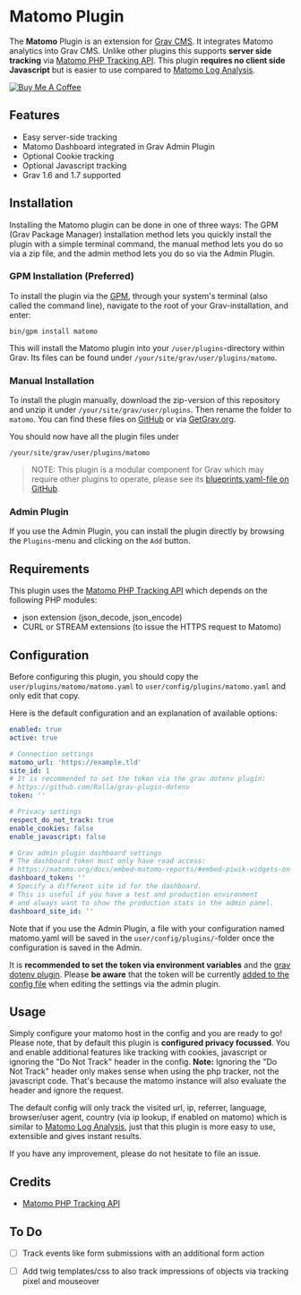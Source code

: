 # Matomo Plugin

The **Matomo** Plugin is an extension for [Grav CMS](http://github.com/getgrav/grav). It integrates Matomo analytics into Grav CMS. Unlike other plugins this supports **server side tracking** via [Matomo PHP Tracking API](https://github.com/matomo-org/matomo-php-tracker). This plugin **requires no client side Javascript** but is easier to use compared to [Matomo Log Analysis](https://matomo.org/docs/log-analytics-tool-how-to/).

<a href="https://www.buymeacoffee.com/nicohood" target="_blank"><img src="https://www.buymeacoffee.com/assets/img/custom_images/orange_img.png" alt="Buy Me A Coffee" style="height: auto !important;width: auto !important;" ></a>

## Features

* Easy server-side tracking
* Matomo Dashboard integrated in Grav Admin Plugin
* Optional Cookie tracking
* Optional Javascript tracking
* Grav 1.6 and 1.7 supported

## Installation

Installing the Matomo plugin can be done in one of three ways: The GPM (Grav Package Manager) installation method lets you quickly install the plugin with a simple terminal command, the manual method lets you do so via a zip file, and the admin method lets you do so via the Admin Plugin.

### GPM Installation (Preferred)

To install the plugin via the [GPM](http://learn.getgrav.org/advanced/grav-gpm), through your system's terminal (also called the command line), navigate to the root of your Grav-installation, and enter:

    bin/gpm install matomo

This will install the Matomo plugin into your `/user/plugins`-directory within Grav. Its files can be found under `/your/site/grav/user/plugins/matomo`.

### Manual Installation

To install the plugin manually, download the zip-version of this repository and unzip it under `/your/site/grav/user/plugins`. Then rename the folder to `matomo`. You can find these files on [GitHub](https://github.com/nico-hood/grav-plugin-matomo) or via [GetGrav.org](http://getgrav.org/downloads/plugins#extras).

You should now have all the plugin files under

    /your/site/grav/user/plugins/matomo

> NOTE: This plugin is a modular component for Grav which may require other plugins to operate, please see its [blueprints.yaml-file on GitHub](https://github.com/nico-hood/grav-plugin-matomo/blob/master/blueprints.yaml).

### Admin Plugin

If you use the Admin Plugin, you can install the plugin directly by browsing the `Plugins`-menu and clicking on the `Add` button.

## Requirements

This plugin uses the [Matomo PHP Tracking API](https://github.com/matomo-org/matomo-php-tracker) which depends on the following PHP modules:

- json extension (json_decode, json_encode)
- CURL or STREAM extensions (to issue the HTTPS request to Matomo)

## Configuration

Before configuring this plugin, you should copy the `user/plugins/matomo/matomo.yaml` to `user/config/plugins/matomo.yaml` and only edit that copy.

Here is the default configuration and an explanation of available options:

```yaml
enabled: true
active: true

# Connection settings
matomo_url: 'https://example.tld'
site_id: 1
# It is recommended to set the token via the grav dotenv plugin:
# https://github.com/Ralla/grav-plugin-dotenv
token: ''

# Privacy settings
respect_do_not_track: true
enable_cookies: false
enable_javascript: false

# Grav admin plugin dashboard settings
# The dashboard token must only have read access:
# https://matomo.org/docs/embed-matomo-reports/#embed-piwik-widgets-on-a-password-protected-or-private-page
dashboard_token: ''
# Specify a different site id for the dashboard.
# This is useful if you have a test and production environment
# and always want to show the production stats in the admin panel.
dashboard_site_id: ''
```

Note that if you use the Admin Plugin, a file with your configuration named matomo.yaml will be saved in the `user/config/plugins/`-folder once the configuration is saved in the Admin.

It is **recommended to set the token via environment variables** and the [grav dotenv plugin](https://github.com/Ralla/grav-plugin-dotenv). Please **be aware** that the token will be currently [added to the config file](https://github.com/Ralla/grav-plugin-dotenv/issues/11) when editing the settings via the admin plugin.

## Usage

Simply configure your matomo host in the config and you are ready to go! Please note, that by default this plugin is **configured privacy focussed**. You and enable additional features like tracking with cookies, javascript or ignoring the "Do Not Track" header in the config. **Note:** Ignoring the "Do Not Track" header only makes sense when using the php tracker, not the javascript code. That's because the matomo instance will also evaluate the header and ignore the request.

The default config will only track the visited url, ip, referrer, language, browser/user agent, country (via ip lookup, if enabled on matomo) which is similar to [Matomo Log Analysis](https://matomo.org/docs/log-analytics-tool-how-to/), just that this plugin is more easy to use, extensible and gives instant results.

If you have any improvement, please do not hesitate to file an issue.

## Credits

* [Matomo PHP Tracking API](https://github.com/matomo-org/matomo-php-tracker)

## To Do

- [ ] Track events like form submissions with an additional form action
- [ ] Add twig templates/css to also track impressions of objects via tracking pixel and mouseover

